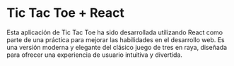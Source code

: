 # Tic Tac Toe + React

Esta aplicación de Tic Tac Toe ha sido desarrollada utilizando React como parte de una práctica para mejorar las habilidades en el desarrollo web. Es una versión moderna y elegante del clásico juego de tres en raya, diseñada para ofrecer una experiencia de usuario intuitiva y divertida.
